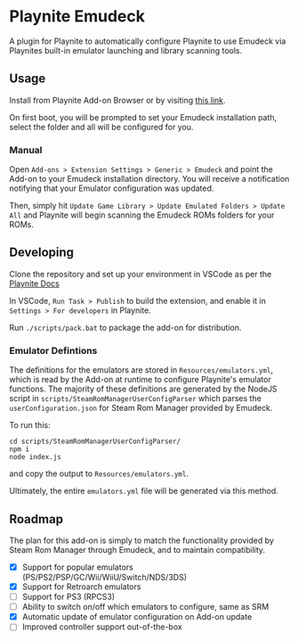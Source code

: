 # Playnite Emudeck

A plugin for Playnite to automatically configure Playnite to use Emudeck via Playnites built-in emulator launching and library scanning tools.

## Usage
Install from Playnite Add-on Browser or by visiting [this link](https://playnite.link/addons.html#EmudeckPlaynite_82cf60ec-8091-488d-9c85-63836ebee151).

On first boot, you will be prompted to set your Emudeck installation path, select the folder and all will be configured for you.

### Manual
Open `Add-ons > Extension Settings > Generic > Emudeck` and point the Add-on to your Emudeck installation directory. You will receive a notification notifying that your Emulator configuration was updated. 

Then, simply hit `Update Game Library > Update Emulated Folders > Update All` and Playnite will begin scanning the Emudeck ROMs folders for your ROMs. 


## Developing
Clone the repository and set up your environment in VSCode as per the [Playnite Docs](https://api.playnite.link/docs/tutorials/extensions/intro.html)

In VSCode, `Run Task > Publish` to build the extension, and enable it in `Settings > For developers` in Playnite. 

Run `./scripts/pack.bat` to package the add-on for distribution. 

### Emulator Defintions
The definitions for the emulators are stored in `Resources/emulators.yml`, which is read by the Add-on at runtime to configure Playnite's emulator functions. 
The majority of these definitions are generated by the NodeJS script in `scripts/SteamRomManagerUserConfigParser` which parses the `userConfiguration.json` for Steam Rom Manager provided by Emudeck. 

To run this:
```
cd scripts/SteamRomManagerUserConfigParser/
npm i
node index.js
```
and copy the output to `Resources/emulators.yml`.

Ultimately, the entire `emulators.yml` file will be generated via this method.

## Roadmap
The plan for this add-on is simply to match the functionality provided by Steam Rom Manager through Emudeck, and to maintain compatibility. 

- [x] Support for popular emulators (PS/PS2/PSP/GC/Wii/WiiU/Switch/NDS/3DS)
- [x] Support for Retroarch emulators
- [ ] Support for PS3 (RPCS3)
- [ ] Ability to switch on/off which emulators to configure, same as SRM
- [x] Automatic update of emulator configuration on Add-on update
- [ ] Improved controller support out-of-the-box